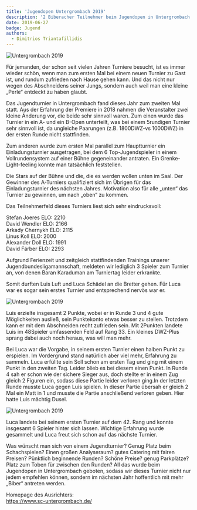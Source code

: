 ```yaml
---
title: 'Jugendopen Untergrombach 2019'
description: '2 Biberacher Teilnehmer beim Jugendopen in Untergrombach'
date: 2019-06-27
badge: Jugend
authors:
  - Dimitrios Triantafillidis
---
```


![Untergrombach 2019](/assets/blog/20190627.jugendopen-untergrombach-2019/ugrombach2019_3.png)

Für jemanden, der schon seit vielen Jahren Turniere besucht, ist es immer wieder schön, wenn man zum ersten Mal bei einem neuen Turnier zu Gast ist, und rundum zufrieden nach Hause gehen kann. Und das nicht nur wegen des Abschneidens seiner Jungs, sondern auch weil man eine kleine „Perle“ entdeckt zu haben glaubt.

Das Jugendturnier in Untergrombach fand dieses Jahr zum zweiten Mal statt. Aus der Erfahrung der Premiere in 2018 nahmen die Veranstalter zwei kleine Änderung vor, die beide sehr sinnvoll waren. Zum einen wurde das Turnier in ein A- und ein B-Open unterteilt, was bei einem 5rundigen Turnier sehr sinnvoll ist, da ungleiche Paarungen (z.B. 1800DWZ-vs 1000DWZ) in der ersten Runde nicht stattfinden.

Zum anderen wurde zum ersten Mal parallel zum Hauptturnier ein Einladungsturnier ausgetragen, bei dem 6 Top-Jugendspieler in einem Vollrundensystem auf einer Bühne gegeneinander antraten. Ein Grenke-Light-feeling konnte man tatsächlich feststellen.

Die Stars auf der Bühne und die, die es werden wollen unten im Saal. Der Gewinner des A-Turniers qualifiziert sich im Übrigen für das Einladungsturnier des nächsten Jahres. Motivation also für alle „unten“ das Turnier zu gewinnen, um nach „oben“ zu kommen.

Das Teilnehmerfeld dieses Turniers liest sich sehr eindrucksvoll:

Stefan Joeres ELO: 2210\
David Wendler ELO: 2166\
Arkady Chernykh ELO: 2115\
Linus Koll ELO: 2000\
Alexander Doll ELO: 1991\
David Färber ELO: 2293

Aufgrund Ferienzeit und zeitgleich stattfindenden Trainings unserer Jugendbundesligamannschaft, meldeten wir lediglich 3 Spieler zum Turnier an, von denen Baran Karaduman am Turniertag leider erkrankte.

Somit durften Luis Luft und Luca Schädel an die Bretter gehen. Für Luca war es sogar sein erstes Turnier und entsprechend nervös war er.

![Untergrombach 2019](/assets/blog/20190627.jugendopen-untergrombach-2019/ugrombach2019_1.png)

Luis erzielte insgesamt 2 Punkte, wobei er in Runde 3 und 4 gute Möglichkeiten ausließ, sein Punktekonto etwas besser zu stellen. Trotzdem kann er mit dem Abschneiden recht zufrieden sein. Mit 2Punkten landete Luis im 48Spieler umfassenden Feld auf Rang 33.
Ein kleines DWZ-Plus sprang dabei auch noch heraus, was will man mehr.

Bei Luca war die Vorgabe, in seinem ersten Turnier einen halben Punkt zu erspielen. Im Vordergrund stand natürlich aber viel mehr, Erfahrung zu sammeln. Luca erfüllte sein Soll schon am ersten Tag und ging mit einem Punkt in den zweiten Tag. Leider blieb es bei diesem einen Punkt. In Runde 4 sah er schon wie der sichere Sieger aus, doch stellte er in einem Zug gleich 2 Figuren ein, sodass diese Partie leider verloren ging.In der letzten Runde musste Luca gegen Luis spielen. In dieser Partie übersah er gleich 2 Mal ein Matt in 1 und musste die Partie anschließend verloren geben. Hier hatte Luis mächtig Dusel.

![Untergrombach 2019](/assets/blog/20190627.jugendopen-untergrombach-2019/ugrombach2019_2.png)

Luca landete bei seinem ersten Turnier auf dem 42. Rang und konnte insgesamt 6 Spieler hinter sich lassen. Wichtige Erfahrung wurde gesammelt und Luca freut sich schon auf das nächste Turnier.

Was wünscht man sich von einem Jugendturnier? Genug Platz beim Schachspielen? Einen großen Analyseraum? gutes Catering mit fairen Preisen? Pünktlich beginnende Runden? Schöne Preise? genug Parkplätze? Platz zum Toben für zwischen den Runden? All das wurde beim Jugendopen in Untergrombach geboten, sodass wir dieses Turnier nicht nur jedem empfehlen können, sondern im nächsten Jahr hoffentlich mit mehr „Biber“ antreten werden.

Homepage des Ausrichters:\
https://www.sc-untergrombach.de/
